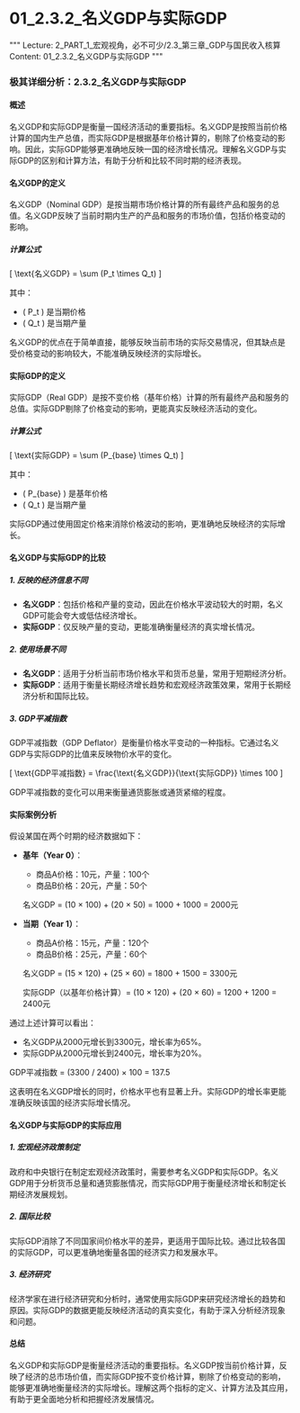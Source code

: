 # 01_2.3.2_名义GDP与实际GDP

"""
Lecture: 2_PART_1_宏观视角，必不可少/2.3_第三章_GDP与国民收入核算
Content: 01_2.3.2_名义GDP与实际GDP
"""

### 极其详细分析：2.3.2_名义GDP与实际GDP

#### 概述

名义GDP和实际GDP是衡量一国经济活动的重要指标。名义GDP是按照当前价格计算的国内生产总值，而实际GDP是根据基年价格计算的，剔除了价格变动的影响。因此，实际GDP能够更准确地反映一国的经济增长情况。理解名义GDP与实际GDP的区别和计算方法，有助于分析和比较不同时期的经济表现。

#### 名义GDP的定义

名义GDP（Nominal GDP）是按当期市场价格计算的所有最终产品和服务的总值。名义GDP反映了当前时期内生产的产品和服务的市场价值，包括价格变动的影响。

##### 计算公式

\[ \text{名义GDP} = \sum (P_t \times Q_t) \]

其中：
- \( P_t \) 是当期价格
- \( Q_t \) 是当期产量

名义GDP的优点在于简单直接，能够反映当前市场的实际交易情况，但其缺点是受价格变动的影响较大，不能准确反映经济的实际增长。

#### 实际GDP的定义

实际GDP（Real GDP）是按不变价格（基年价格）计算的所有最终产品和服务的总值。实际GDP剔除了价格变动的影响，更能真实反映经济活动的变化。

##### 计算公式

\[ \text{实际GDP} = \sum (P_{base} \times Q_t) \]

其中：
- \( P_{base} \) 是基年价格
- \( Q_t \) 是当期产量

实际GDP通过使用固定价格来消除价格波动的影响，更准确地反映经济的实际增长。

#### 名义GDP与实际GDP的比较

##### 1. 反映的经济信息不同
- **名义GDP**：包括价格和产量的变动，因此在价格水平波动较大的时期，名义GDP可能会夸大或低估经济增长。
- **实际GDP**：仅反映产量的变动，更能准确衡量经济的真实增长情况。

##### 2. 使用场景不同
- **名义GDP**：适用于分析当前市场价格水平和货币总量，常用于短期经济分析。
- **实际GDP**：适用于衡量长期经济增长趋势和宏观经济政策效果，常用于长期经济分析和国际比较。

##### 3. GDP平减指数

GDP平减指数（GDP Deflator）是衡量价格水平变动的一种指标。它通过名义GDP与实际GDP的比值来反映物价水平的变化。

\[ \text{GDP平减指数} = \frac{\text{名义GDP}}{\text{实际GDP}} \times 100 \]

GDP平减指数的变化可以用来衡量通货膨胀或通货紧缩的程度。

#### 实际案例分析

假设某国在两个时期的经济数据如下：

- **基年（Year 0）**：
  - 商品A价格：10元，产量：100个
  - 商品B价格：20元，产量：50个

  名义GDP = (10 × 100) + (20 × 50) = 1000 + 1000 = 2000元

- **当期（Year 1）**：
  - 商品A价格：15元，产量：120个
  - 商品B价格：25元，产量：60个

  名义GDP = (15 × 120) + (25 × 60) = 1800 + 1500 = 3300元

  实际GDP（以基年价格计算）= (10 × 120) + (20 × 60) = 1200 + 1200 = 2400元

通过上述计算可以看出：
- 名义GDP从2000元增长到3300元，增长率为65%。
- 实际GDP从2000元增长到2400元，增长率为20%。

GDP平减指数 = (3300 / 2400) × 100 = 137.5

这表明在名义GDP增长的同时，价格水平也有显著上升。实际GDP的增长率更能准确反映该国的经济实际增长情况。

#### 名义GDP与实际GDP的实际应用

##### 1. 宏观经济政策制定

政府和中央银行在制定宏观经济政策时，需要参考名义GDP和实际GDP。名义GDP用于分析货币总量和通货膨胀情况，而实际GDP用于衡量经济增长和制定长期经济发展规划。

##### 2. 国际比较

实际GDP消除了不同国家间价格水平的差异，更适用于国际比较。通过比较各国的实际GDP，可以更准确地衡量各国的经济实力和发展水平。

##### 3. 经济研究

经济学家在进行经济研究和分析时，通常使用实际GDP来研究经济增长的趋势和原因。实际GDP的数据更能反映经济活动的真实变化，有助于深入分析经济现象和问题。

#### 总结

名义GDP和实际GDP是衡量经济活动的重要指标。名义GDP按当前价格计算，反映了经济的总市场价值，而实际GDP按不变价格计算，剔除了价格变动的影响，能够更准确地衡量经济的实际增长。理解这两个指标的定义、计算方法及其应用，有助于更全面地分析和把握经济发展情况。